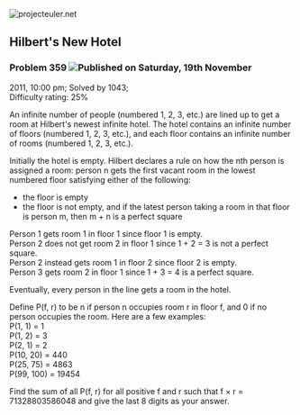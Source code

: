 ![projecteuler.net](images/print_page_logo.png)

## Hilbert's New Hotel

### Problem 359 ![](images/icon_info.png)Published on Saturday, 19th November
2011, 10:00 pm; Solved by 1043;  
Difficulty rating: 25%

An infinite number of people (numbered 1, 2, 3, etc.) are lined up to get a
room at Hilbert's newest infinite hotel. The hotel contains an infinite number
of floors (numbered 1, 2, 3, etc.), and each floor contains an infinite number
of rooms (numbered 1, 2, 3, etc.).

Initially the hotel is empty. Hilbert declares a rule on how the nth person is
assigned a room: person n gets the first vacant room in the lowest numbered
floor satisfying either of the following:

  * the floor is empty
  * the floor is not empty, and if the latest person taking a room in that floor is person m, then m \+ n is a perfect square

Person 1 gets room 1 in floor 1 since floor 1 is empty.  
Person 2 does not get room 2 in floor 1 since 1 + 2 = 3 is not a perfect
square.  
Person 2 instead gets room 1 in floor 2 since floor 2 is empty.  
Person 3 gets room 2 in floor 1 since 1 + 3 = 4 is a perfect square.

Eventually, every person in the line gets a room in the hotel.

Define P(f, r) to be n if person n occupies room r in floor f, and 0 if no
person occupies the room. Here are a few examples:  
P(1, 1) = 1  
P(1, 2) = 3  
P(2, 1) = 2  
P(10, 20) = 440  
P(25, 75) = 4863  
P(99, 100) = 19454

Find the sum of all P(f, r) for all positive f and r such that f × r =
71328803586048 and give the last 8 digits as your answer.

  
  

